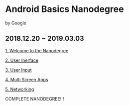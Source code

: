 # Android Basics Nanodegree
by Google
## 2018.12.20 ~ 2019.03.03

[1. Welcome to the Nanodegree](https://github.com/KimJoon93/Anroid-Basics-Nanodegree/blob/Welcome-to-the-Nanodegree/README.md)

[2. User Inerface](https://github.com/KimJoon93/Anroid-Basics-Nanodegree/tree/2.User-Interface)

[3. User Input](https://github.com/KimJoon93/Anroid-Basics-Nanodegree/tree/3.User-Input)

[4. Multi Screen Apps](https://github.com/KimJoon93/Android-Basics-Nanodegree/tree/4.Multi-Screen-Apps)

[5. Networking](https://github.com/KimJoon93/Anroid-Basics-Nanodegree)

COMPLETE NANODEGREE!!!
